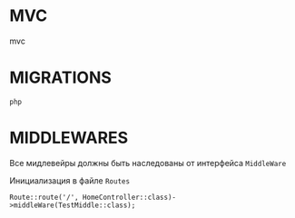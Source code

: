 # MVC
mvc

# MIGRATIONS
`php `

# MIDDLEWARES

Все мидлевейры должны быть наследованы от интерфейса `MiddleWare`

Инициализация в файле `Routes`

`Route::route('/', HomeController::class)->middleWare(TestMiddle::class);`
